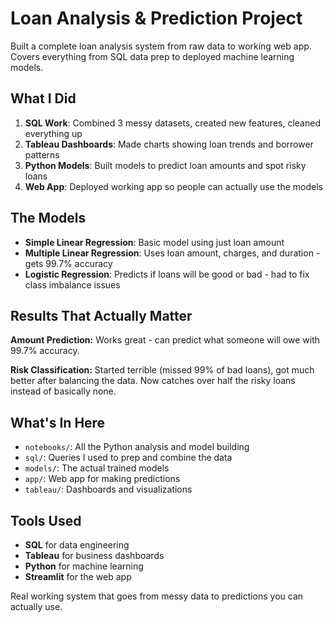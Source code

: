 # Loan Analysis & Prediction Project

Built a complete loan analysis system from raw data to working web app. Covers everything from SQL data prep to deployed machine learning models.

## What I Did
1. **SQL Work**: Combined 3 messy datasets, created new features, cleaned everything up
2. **Tableau Dashboards**: Made charts showing loan trends and borrower patterns
3. **Python Models**: Built models to predict loan amounts and spot risky loans
4. **Web App**: Deployed working app so people can actually use the models

## The Models
- **Simple Linear Regression**: Basic model using just loan amount
- **Multiple Linear Regression**: Uses loan amount, charges, and duration - gets 99.7% accuracy
- **Logistic Regression**: Predicts if loans will be good or bad - had to fix class imbalance issues

## Results That Actually Matter
**Amount Prediction:** Works great - can predict what someone will owe with 99.7% accuracy.

**Risk Classification:** Started terrible (missed 99% of bad loans), got much better after balancing the data. Now catches over half the risky loans instead of basically none.

## What's In Here
- `notebooks/`: All the Python analysis and model building
- `sql/`: Queries I used to prep and combine the data  
- `models/`: The actual trained models
- `app/`: Web app for making predictions
- `tableau/`: Dashboards and visualizations

## Tools Used
- **SQL** for data engineering 
- **Tableau** for business dashboards
- **Python** for machine learning
- **Streamlit** for the web app

Real working system that goes from messy data to predictions you can actually use.